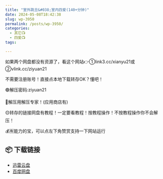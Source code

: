 ```yaml
---
title: "室外跳旦&#038;室内四爱(140+分钟)"
date: 2024-05-08T18:42:38
slug: wp-3950
permalink: /posts/wp-3950/
categories:
  - 其它📺
  - 四爱📺
tags:

---
```


如果两个网盘都没有资源了，看这个网站👉①link3.cc/xianyu21或②vlink.cc/ziyuan21

不需要注册账号！直接点本地下载转存OK？懂吧！

🟢解压密码:ziyuan21

🔵解压用解压专家！(应用商店有)

🟡转存的链接网盘有教程！一定要看教程！按教程操作！不按教程操作你不会解压！

💰🈶能力的宝，可以点左下角赞赏支持一下网站运行

## 📦 下载链接
- [迅雷云盘](https://blziyuan21.com/pay-download/3950?key=fed9b8c39e&down_id=0)
- [百度网盘](https://blziyuan21.com/pay-download/3950?key=fed9b8c39e&down_id=1)

